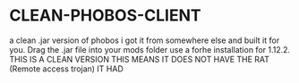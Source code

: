 # CLEAN-PHOBOS-CLIENT
a clean .jar version of phobos i got it from somewhere else and built it for you.
Drag the .jar file into your mods folder use a forhe installation for 1.12.2.
 THIS IS A CLEAN VERSION THIS MEANS IT DOES NOT HAVE THE RAT (Remote access trojan) IT HAD
